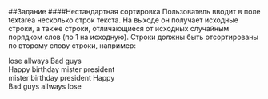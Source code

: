 ##Задание
####Нестандартная сортировка
Пользователь вводит в поле textarea несколько строк текста. На выходе он
получает исходные строки, а также строки, отличающиеся от исходных
случайным порядком слов (по 1 на исходную). Строки должны быть
отсортированы по второму слову строки, например:  

lose allways Bad guys  
Happy birthday mister president  
mister birthday president Happy  
Bad guys allways lose  